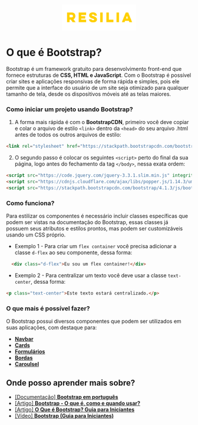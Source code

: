 <p align="center">
    <img src="./assets/images/resilia_logo.png" alt="Logo da Resilia" width="200px">
</p>

# O que é Bootstrap? 
Bootstrap é um framework gratuito para desenvolvimento front-end que fornece estruturas de **CSS, HTML e JavaScript**. Com o Bootstrap é possível criar sites e aplicações responsivas de forma rápida e simples, pois ele permite que a interface do usuário de um site seja otimizado para qualquer tamanho de tela, desde os dispositivos móveis até as telas maiores.

### Como iniciar um projeto usando Bootstrap?
1. A forma mais rápida é com o **BootstrapCDN**, primeiro você deve copiar e colar o arquivo de estilo `<link>` dentro da `<head>` do seu arquivo .html antes de todos os outros arquivos de estilo:

```html
<link rel="stylesheet" href="https://stackpath.bootstrapcdn.com/bootstrap/4.1.3/css/bootstrap.min.css" integrity="sha384-MCw98/SFnGE8fJT3GXwEOngsV7Zt27NXFoaoApmYm81iuXoPkFOJwJ8ERdknLPMO" crossorigin="anonymous">
```
2. O segundo passo é colocar os seguintes `<script>` perto do final da sua página, logo antes do fechamento da tag `</body>`, nessa exata ordem:

```html
<script src="https://code.jquery.com/jquery-3.3.1.slim.min.js" integrity="sha384-q8i/X+965DzO0rT7abK41JStQIAqVgRVzpbzo5smXKp4YfRvH+8abtTE1Pi6jizo" crossorigin="anonymous"></script>
<script src="https://cdnjs.cloudflare.com/ajax/libs/popper.js/1.14.3/umd/popper.min.js" integrity="sha384-ZMP7rVo3mIykV+2+9J3UJ46jBk0WLaUAdn689aCwoqbBJiSnjAK/l8WvCWPIPm49" crossorigin="anonymous"></script>
<script src="https://stackpath.bootstrapcdn.com/bootstrap/4.1.3/js/bootstrap.min.js" integrity="sha384-ChfqqxuZUCnJSK3+MXmPNIyE6ZbWh2IMqE241rYiqJxyMiZ6OW/JmZQ5stwEULTy" crossorigin="anonymous"></script>
```

### Como funciona?
Para estilizar os componentes é necessário incluir classes específicas que podem ser vistas na documentação do Bootstrap, essas classes já possuem seus atributos e estilos prontos, mas podem ser customizáveis usando um CSS próprio.
- Exemplo 1 - Para criar um `flex container` você precisa adicionar a classe `d-flex` ao seu componente, dessa forma:

```html
  <div class="d-flex">Eu sou um flex container!</div>
```
- Exemplo 2 - Para centralizar um texto você deve usar a classe `text-center`, dessa forma:

```html
<p class="text-center">Este texto estará centralizado.</p>
```

### O que mais é possível fazer? 
O Bootstrap possui diversos componentes que podem ser utilizados em suas aplicações, com destaque para:
- [**Navbar**](https://getbootstrap.com.br/docs/4.1/components/navbar/)
- [**Cards**](https://getbootstrap.com.br/docs/4.1/components/card/)
- [**Formulários**](https://getbootstrap.com.br/docs/4.1/components/forms/)
- [**Bordas**](https://getbootstrap.com.br/docs/4.1/utilities/borders/)
- [**Caroulsel**](https://getbootstrap.com.br/docs/4.1/components/carousel/)


## Onde posso aprender mais sobre?
- [[Documentação] **Bootstrap em português**](https://getbootstrap.com.br/docs/4.1/getting-started/introduction/)
- [[Artigo] **Bootstrap - O que é, como e quando usar?**](https://www.alura.com.br/artigos/bootstrap?gclid=Cj0KCQiAweaNBhDEARIsAJ5hwbek8InX7djTWiCKZAiXHYKhyoFdYCmT0K-EsNqCtsg99BRPna5V16waAkbpEALw_wcB)
- [[Artigo] **O Que é Bootstrap? Guia para Iniciantes**](https://www.hostinger.com.br/tutoriais/o-que-e-bootstrap)
- [[Vídeo] **Bootstrap (Guia para Iniciantes)** ](https://www.youtube.com/watch?v=jsTJL6Da5wc&ab_channel=HostingerBrasil)
